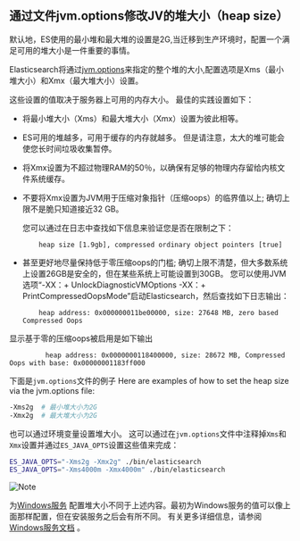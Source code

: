 ## 通过文件jvm.options修改JV的堆大小（heap size）

默认地，ES使用的最小堆和最大堆的设置是2G,当迁移到生产环境时，配置一个满足可用的堆大小是一件重要的事情。


Elasticsearch将通过[jvm.options](setting-system-settings.html#jvm-options)来指定的整个堆的大小,配置选项是Xms（最小堆大小）和Xmx（最大堆大小）设置。

这些设置的值取决于服务器上可用的内存大小。 最佳的实践设置如下：

  * 将最小堆大小（Xms）和最大堆大小（Xmx）设置为彼此相等。
  * ES可用的堆越多，可用于缓存的内存就越多。 但是请注意，太大的堆可能会使您长时间垃圾收集暂停。
  * 将Xmx设置为不超过物理RAM的50％，以确保有足够的物理内存留给内核文件系统缓存。
  * 不要将Xmx设置为JVM用于压缩对象指针（压缩oops）的临界值以上; 确切上限不是脆只知道接近32 GB。 

    您可以通过在日志中查找如下信息来验证您是否在限制之下：

            heap size [1.9gb], compressed ordinary object pointers [true]
  * 甚至更好地尽量保持低于零压缩oops的门槛; 确切上限不清楚，但大多数系统上设置26GB是安全的，但在某些系统上可能设置到30GB。 您可以使用JVM选项“-XX：+ UnlockDiagnosticVMOptions -XX：+ PrintCompressedOopsMode”启动Elasticsearch，然后查找如下日志输出：

            heap address: 0x000000011be00000, size: 27648 MB, zero based Compressed Oops
  显示基于零的压缩oops被启用是如下输出

             heap address: 0x0000000118400000, size: 28672 MB, Compressed Oops with base: 0x00000001183ff000


下面是`jvm.options`文件的例子
Here are examples of how to set the heap size via the jvm.options file:
```sh
-Xms2g  # 最小堆大小为2G
-Xmx2g  # 最大堆大小为2G
```
也可以通过环境变量设置堆大小。 这可以通过在`jvm.options`文件中注释掉`Xms`和`Xmx`设置并通过`ES_JAVA_OPTS`设置这些值来完成： 
```sh
ES_JAVA_OPTS="-Xms2g -Xmx2g" ./bin/elasticsearch 
ES_JAVA_OPTS="-Xms4000m -Xmx4000m" ./bin/elasticsearch 
``` 
  
![Note](https://www.elastic.co/guide/en/elasticsearch/reference/current/images/icons/note.png)

为[Windows服务](windows.html#windows-service) 配置堆大小不同于上述内容。最初为Windows服务的值可以像上面那样配置，但在安装服务之后会有所不同。 有关更多详细信息，请参阅[Windows服务文档](windows.html#windows-service) 。
